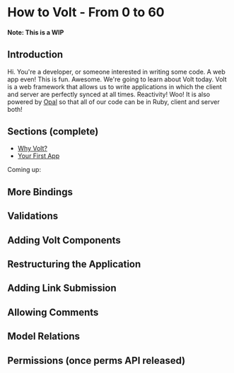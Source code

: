 # How to Volt - From 0 to 60
#### Note: This is a WIP

## Introduction
Hi. You're a developer, or someone interested in writing some code. A web app even! This is fun. Awesome.
We're going to learn about Volt today. Volt is a web framework that allows us to write applications in which
the client and server are perfectly synced at all times. Reactivity! Woo! It is also powered by [Opal](link) so that all of our code can be in Ruby, client and server both!

## Sections (complete)
- [Why Volt?](part_1.md)
- [Your First App](part_2.md)

Coming up:
## More Bindings
## Validations
## Adding Volt Components
## Restructuring the Application
## Adding Link Submission
## Allowing Comments
## Model Relations
## Permissions (once perms API released)
